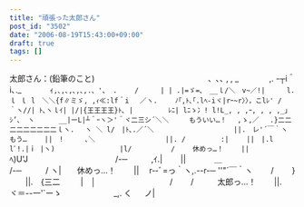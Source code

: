 ```yaml
---
title: "頑張った太郎さん"
post_id: "3502"
date: "2006-08-19T15:43:00+09:00"
draft: true
tags: []
---
```



太郎さん：(鉛筆のこと)  　　　　　　 　 　 　 　 　 　 、､､ , , _ 　　 　 ,. -┬i＾i､._　　 　 ｨ`,､,､,､,､,.、'、 .　　 /　 　 | | .|=ゞ=､　__ｌ/＼　v~／!| 　　 l.　　　 ｌ ｌ l　＼＼{f∥ミゞ, ,ｨ≪:lf＾i 　／ヽ.　　 ﾉ｢,ﾄ､｢.lﾍ‐iヾ|rｰ~r〉〉，こlﾚ' /　 　 ｀ヽ//| ﾄ､ヽｌｲ| |/|{王王王王}ﾄ､ |　　　 　 ﾚﾆ| lﾆゝ冫! l!L_, , ,ｰ, , , ,_｣ｼ’、 ヽ　　　 __|ーL|┴＾ｰヽ＞'＾ヾ二三シ´＼＼　　　もういい…！ 　,ゝ,／　 .}二二二二二二二二二ｌヽ.　 ヽ ＼ l/　|ﾄ､.／´＼　　　　　　　　 　 　 ||.　レ'´￣｀ヽ　　もう… 　　||　!　 　 ､＼　　　　　 　 　 　 ||. /　　　 　 :| 　　||　|.l lﾞ!.|ｉ |ヽ)　　　　　　　　　 |l/　　 　 　 / 　　休めっ…！ 　　||　`ﾍ)U'J　　　　　　　　　　　/-─　　　,ｲ.| 　　||　　 　 ＿　　　　　　　　 　 /-─　　　/ ヽ|　　休めっ…！ 　　||　 r‐-ﾞ=っ｀ヽ,.--r-─ ''"´￣｀ヽ　　 /　　 } 　　||.　{三二　 　 |　│　　　　　　　　　 /　　 /　　　太郎っ…！ 　　||.　 ヾ＝--一'`ーゝ　　　　　 　 _,. く 　 ノ|
